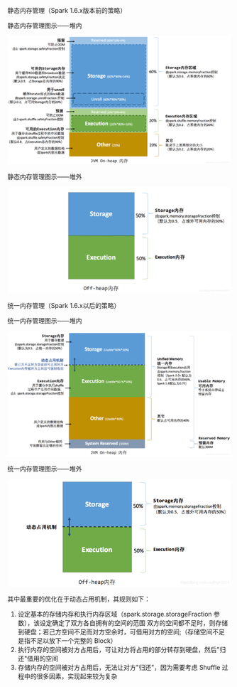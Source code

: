 静态内存管理（Spark 1.6.x版本前的策略）

静态内存管理图示——堆内

![img](images/20181127215657109.png)

静态内存管理图示——堆外

![img](images/20181127215905583.png)

统一内存管理（Spark 1.6.x以后的策略）

统一内存管理图示——堆内

![img](images/20181127220159257.png)

统一内存管理图示——堆外

![img](images/20181127220255108.png)

其中最重要的优化在于动态占用机制，其规则如下：

1. 设定基本的存储内存和执行内存区域（spark.storage.storageFraction 参数），该设定确定了双方各自拥有的空间的范围
   双方的空间都不足时，则存储到硬盘；若己方空间不足而对方空余时，可借用对方的空间;（存储空间不足是指不足以放下一个完整的 Block）
2. 执行内存的空间被对方占用后，可让对方将占用的部分转存到硬盘，然后"归还"借用的空间
3. 存储内存的空间被对方占用后，无法让对方"归还"，因为需要考虑 Shuffle 过程中的很多因素，实现起来较为复杂